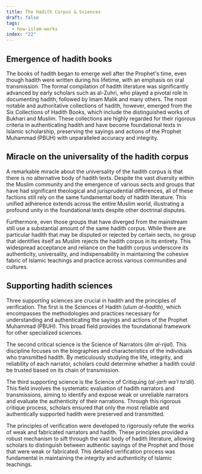 ```yaml
---
title: The Hadith Corpus & Sciences
draft: false
tags:
  - how-islam-works
index: "22"
---
```

## Emergence of hadith books

The books of hadith began to emerge well after the Prophet's time, even though hadith were written during his lifetime, with an emphasis on oral transmission. The formal compilation of hadith literature was significantly advanced by early scholars such as al-Zuhri, who played a pivotal role in documenting hadith, followed by Imam Malik and many others. The most notable and authoritative collections of hadith, however, emerged from the Six Collections of Hadith Books, which include the distinguished works of Bukhari and Muslim. These collections are highly regarded for their rigorous criteria in authenticating hadith and have become foundational texts in Islamic scholarship, preserving the sayings and actions of the Prophet Muhammad (PBUH) with unparalleled accuracy and integrity.

## Miracle on the universality of the hadith corpus

A remarkable miracle about the universality of the hadith corpus is that there is no alternative body of hadith texts. Despite the vast diversity within the Muslim community and the emergence of various sects and groups that have had significant theological and jurisprudential differences, all of these factions still rely on the same fundamental body of hadith literature. This unified adherence extends across the entire Muslim world, illustrating a profound unity in the foundational texts despite other doctrinal disputes.

Furthermore, even those groups that have diverged from the mainstream still use a substantial amount of the same hadith corpus. While there are particular hadith that may be disputed or rejected by certain sects, no group that identifies itself as Muslim rejects the hadith corpus in its entirety. This widespread acceptance and reliance on the hadith corpus underscore its authenticity, universality, and indispensability in maintaining the cohesive fabric of Islamic teachings and practice across various communities and cultures.

## Supporting hadith sciences 

Three supporting sciences are crucial in hadith and the principles of verification. The first is the Sciences of Hadith (*ulum al-hadith*), which encompasses the methodologies and practices necessary for understanding and authenticating the sayings and actions of the Prophet Muhammad (PBUH). This broad field provides the foundational framework for other specialized sciences.

The second critical science is the Science of Narrators (*ilm al-rijal*). This discipline focuses on the biographies and characteristics of the individuals who transmitted hadith. By meticulously studying the life, integrity, and reliability of each narrator, scholars could determine whether a hadith could be trusted based on its chain of transmission.

The third supporting science is the Science of Critiquing (*al-jarh wa'l ta'dil*). This field involves the systematic evaluation of hadith narrators and transmissions, aiming to identify and expose weak or unreliable narrators and evaluate the authenticity of their narrations. Through this rigorous critique process, scholars ensured that only the most reliable and authentically supported hadith were preserved and transmitted.

The principles of verification were developed to rigorously refute the works of weak and fabricated narrators and hadith. These principles provided a robust mechanism to sift through the vast body of hadith literature, allowing scholars to distinguish between authentic sayings of the Prophet and those that were weak or fabricated. This detailed verification process was fundamental in maintaining the integrity and authenticity of Islamic teachings.